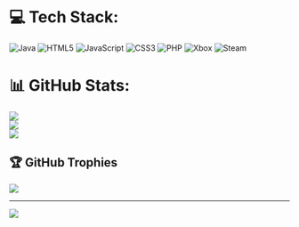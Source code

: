 
# 💻 Tech Stack:
![Java](https://img.shields.io/badge/java-%23ED8B00.svg?style=for-the-badge&logo=openjdk&logoColor=white) ![HTML5](https://img.shields.io/badge/html5-%23E34F26.svg?style=for-the-badge&logo=html5&logoColor=white) ![JavaScript](https://img.shields.io/badge/javascript-%23323330.svg?style=for-the-badge&logo=javascript&logoColor=%23F7DF1E) ![CSS3](https://img.shields.io/badge/css3-%231572B6.svg?style=for-the-badge&logo=css3&logoColor=white) ![PHP](https://img.shields.io/badge/php-%23777BB4.svg?style=for-the-badge&logo=php&logoColor=white) ![Xbox](https://img.shields.io/badge/xbox-%23107C10.svg?style=for-the-badge&logo=xbox&logoColor=white) ![Steam](https://img.shields.io/badge/steam-%23000000.svg?style=for-the-badge&logo=steam&logoColor=white)
# 📊 GitHub Stats:
![](https://github-readme-stats.vercel.app/api?username=Sumrug&theme=dark&hide_border=false&include_all_commits=false&count_private=false)<br/>
![](https://nirzak-streak-stats.vercel.app/?user=Sumrug&theme=dark&hide_border=false)<br/>
![](https://github-readme-stats.vercel.app/api/top-langs/?username=Sumrug&theme=dark&hide_border=false&include_all_commits=false&count_private=false&layout=compact)

## 🏆 GitHub Trophies
![](https://github-profile-trophy.vercel.app/?username=Sumrug&theme=nord&no-frame=false&no-bg=true&margin-w=4)

---
[![](https://visitcount.itsvg.in/api?id=Sumrug&icon=0&color=0)](https://visitcount.itsvg.in)

<!-- Proudly created with GPRM ( https://gprm.itsvg.in ) -->
